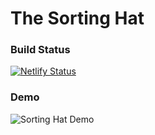 # The Sorting Hat

### Build Status

[![Netlify Status](https://api.netlify.com/api/v1/badges/c53e675f-5168-436e-af0c-cca78322ad08/deploy-status)](https://app.netlify.com/sites/thesortinghatsite/deploys)

### Demo

![Sorting Hat Demo]()
